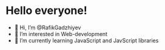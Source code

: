 # Hello everyone!

- 👋 Hi, I’m @RafikGadzhiyev
- 👀 I’m interested in Web-development
- 🌱 I’m currently learning JavaScript and JavScript libraries
